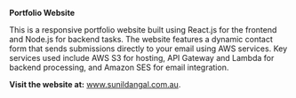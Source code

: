 

**Portfolio Website**

This is a responsive portfolio website built using React.js for the frontend and Node.js for backend tasks. The website features a dynamic contact form that sends submissions directly to your email using AWS services. Key services used include AWS S3 for hosting, API Gateway and Lambda for backend processing, and Amazon SES for email integration.

**Visit the website at:** www.sunildangal.com.au.
